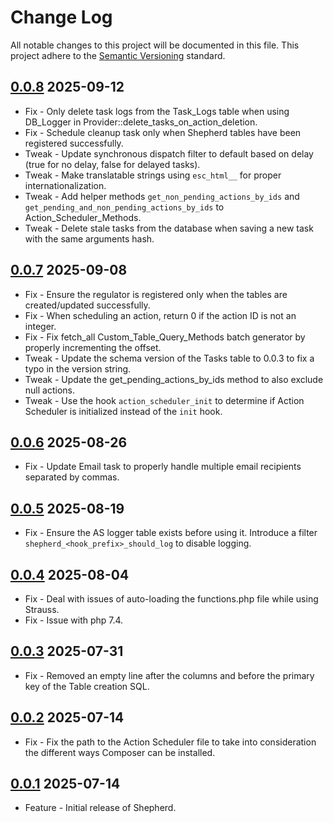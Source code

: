 # Change Log

All notable changes to this project will be documented in this file. This project adhere to the [Semantic Versioning](http://semver.org/) standard.

## [0.0.8] 2025-09-12

* Fix - Only delete task logs from the Task_Logs table when using DB_Logger in Provider::delete_tasks_on_action_deletion.
* Fix - Schedule cleanup task only when Shepherd tables have been registered successfully.
* Tweak - Update synchronous dispatch filter to default based on delay (true for no delay, false for delayed tasks).
* Tweak - Make translatable strings using `esc_html__` for proper internationalization.
* Tweak - Add helper methods `get_non_pending_actions_by_ids` and `get_pending_and_non_pending_actions_by_ids` to Action_Scheduler_Methods.
* Tweak - Delete stale tasks from the database when saving a new task with the same arguments hash.

[0.0.8]: https://github.com/stellarwp/shepherd/releases/tag/0.0.8

## [0.0.7] 2025-09-08

* Fix - Ensure the regulator is registered only when the tables are created/updated successfully.
* Fix - When scheduling an action, return 0 if the action ID is not an integer.
* Fix - Fix fetch_all Custom_Table_Query_Methods batch generator by properly incrementing the offset.
* Tweak - Update the schema version of the Tasks table to 0.0.3 to fix a typo in the version string.
* Tweak - Update the get_pending_actions_by_ids method to also exclude null actions.
* Tweak - Use the hook `action_scheduler_init` to determine if Action Scheduler is initialized instead of the `init` hook.

[0.0.7]: https://github.com/stellarwp/shepherd/releases/tag/0.0.7

## [0.0.6] 2025-08-26

* Fix - Update Email task to properly handle multiple email recipients separated by commas.

[0.0.6]: https://github.com/stellarwp/shepherd/releases/tag/0.0.6

## [0.0.5] 2025-08-19

* Fix - Ensure the AS logger table exists before using it. Introduce a filter `shepherd_<hook_prefix>_should_log` to disable logging.

[0.0.5]: https://github.com/stellarwp/shepherd/releases/tag/0.0.5

## [0.0.4] 2025-08-04

* Fix - Deal with issues of auto-loading the functions.php file while using Strauss.
* Fix - Issue with php 7.4.

[0.0.4]: https://github.com/stellarwp/shepherd/releases/tag/0.0.4

## [0.0.3] 2025-07-31

* Fix - Removed an empty line after the columns and before the primary key of the Table creation SQL.

[0.0.3]: https://github.com/stellarwp/shepherd/releases/tag/0.0.3

## [0.0.2] 2025-07-14

* Fix - Fix the path to the Action Scheduler file to take into consideration the different ways Composer can be installed.

[0.0.2]: https://github.com/stellarwp/shepherd/releases/tag/0.0.2

## [0.0.1] 2025-07-14

* Feature - Initial release of Shepherd.

[0.0.1]: https://github.com/stellarwp/shepherd/releases/tag/0.0.1
